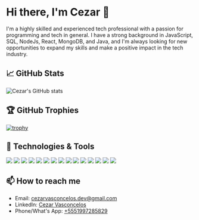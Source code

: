 # Hi there, I'm Cezar 👋


I'm a highly skilled and experienced tech professional with a passion for programming and tech in general. I have a strong background in JavaScript, SQL, NodeJs, React, MongoDB, and Java, and I'm always looking for new opportunities to expand my skills and make a positive impact in the tech industry.

## 📈 GitHub Stats

![Cezar's GitHub stats](https://github-readme-stats.vercel.app/api?username=vasconceloscezar&show_icons=true&theme=radical)

## 🏆 GitHub Trophies

[![trophy](https://github-profile-trophy.vercel.app/?username=vasconceloscezar&theme=onedark)](https://github.com/ryo-ma/github-profile-trophy)

## 🔧 Technologies & Tools

![](https://img.shields.io/badge/JavaScript-%23323330.svg?style=for-the-badge&logo=javascript&logoColor=%23F7DF1E)
![](https://img.shields.io/badge/HTML5-%23E34F26.svg?style=for-the-badge&logo=html5&logoColor=white)
![](https://img.shields.io/badge/CSS3-%231572B6.svg?style=for-the-badge&logo=css3&logoColor=white)
![](https://img.shields.io/badge/SQL-%23025E8C.svg?style=for-the-badge&logo=sqlite&logoColor=white)
![](https://img.shields.io/badge/Node.js-%2343853D.svg?style=for-the-badge&logo=node.js&logoColor=white)
![](https://img.shields.io/badge/React-%2320232a.svg?style=for-the-badge&logo=react&logoColor=%2361DAFB)
![](https://img.shields.io/badge/MongoDB-%234ea94b.svg?style=for-the-badge&logo=mongodb&logoColor=white)
![](https://img.shields.io/badge/Git-%23F05033.svg?style=for-the-badge&logo=git&logoColor=white)
![](https://img.shields.io/badge/PowerShell-%235391FE.svg?style=for-the-badge&logo=powershell&logoColor=white)
![](https://img.shields.io/badge/CI/CD-%23C7D4F5.svg?style=for-the-badge&logo=jenkins&logoColor=white)
![](https://img.shields.io/badge/Rust-%23000000.svg?style=for-the-badge&logo=rust&logoColor=white)
![](https://img.shields.io/badge/Python-%233776AB.svg?style=for-the-badge&logo=python&logoColor=white)
![](https://img.shields.io/badge/Java-%23ED8B00.svg?style=for-the-badge&logo=java&logoColor=white)
![](https://img.shields.io/badge/AWS-%23FF9900.svg?style=for-the-badge&logo=amazon-aws&logoColor=white)
![](https://img.shields.io/badge/PostHog-%231D3557.svg?style=for-the-badge&logo=posthog&logoColor=white)


## 📫 How to reach me

- Email: [cezarvasconcelos.dev@gmail.com](mailto:cezarvasconcelos.dev@gmail.com)
- LinkedIn: [Cezar Vasconcelos](https://www.linkedin.com/in/cezarvasconcelos)
- Phone/What's App: [+5551997285829](https://wa.me/+5551997285829)

